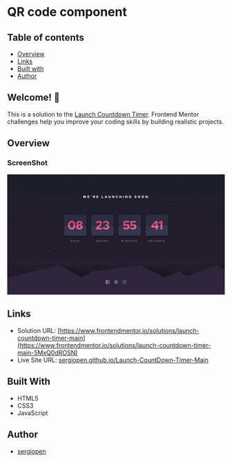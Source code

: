 # QR code component


## Table of contents

  - [Overview](#overview)
  - [Links](#links)
  - [Built with](#built-with)
  - [Author](#author)

## Welcome! 👋

This is a solution to the [Launch Countdown Timer](https://www.frontendmentor.io/challenges/launch-countdown-timer-N0XkGfyz-). Frontend Mentor challenges help you improve your coding skills by building realistic projects. 

## Overview
### ScreenShot

![Design preview for the QR code component coding challenge](./design/desktop-design.jpg)

## Links

- Solution URL: [https://www.frontendmentor.io/solutions/launch-countdown-timer-main](https://www.frontendmentor.io/solutions/launch-countdown-timer-main-5MxQ0dROSN)
- Live Site URL: [sergiopen.github.io/Launch-CountDown-Timer-Main](https://sergiopen.github.io/Launch-CountDown-Timer-Main/)

## Built With

- HTML5
- CSS3
- JavaScript

## Author

- [sergiopen](https://sergiopen.github.com/)
